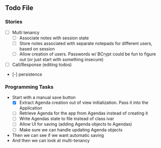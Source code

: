 Todo File
---

### Stories
- [ ] Multi tenancy
    - [ ] Associate notes with session state
    - [ ] Store notes associated with separate notepads for different users, based on session
    - [ ] Allow creation of users. Passwords w/ BCrypt could be fun to figure out (or just start with something insecure)
- [ ] Call/Response (editing todos)
- [-] persistence

### Programming Tasks
- Start with a manual save button
  - [x] Extract Agenda creation out of view initialization. Pass it into the Application
  - [ ] Retrieve Agenda for the app from Agendas instead of creating it
  - [ ] Write Agendas state to file instead of class ivar
  - [ ] Allow UI for saving (adding Agenda objects to Agendas)
  - [ ] Make sure we can handle updating Agenda objects
- Then we can see if we want automatic saving
- And then we can look at multi-tenancy
